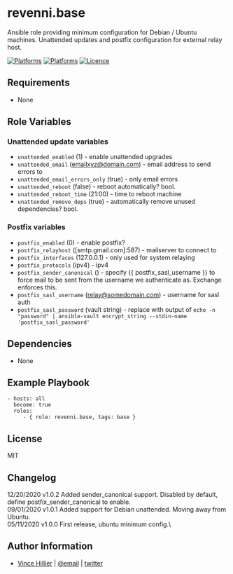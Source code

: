 revenni.base
=========

Ansible role providing minimum configuration for Debian / Ubuntu machines.  Unattended updates and postfix configuration for external relay host.

[![Platforms](http://img.shields.io/badge/platforms-debian-lightgrey.svg?style=flat)](#)
[![Platforms](http://img.shields.io/badge/platforms-ubuntu-lightgrey.svg?style=flat)](#)
[![Licence](https://img.shields.io/badge/Licence-MIT-blue.svg)](https://tldrlegal.com/license/mit-license)

Requirements
------------

* None

Role Variables
--------------

### Unattended update variables
* ```unattended_enabled``` (1) - enable unattended upgrades
* ```unattended_email``` (emailxyz@domain.com) - email address to send errors to
* ```unattended_email_errors_only``` (true) - only email errors
* ```unattended_reboot``` (false) - reboot automatically?  bool.
* ```unattended_reboot_time``` (21:00) - time to reboot machine
* ```unattended_remove_deps``` (true) - automatically remove unused dependencies? bool.

### Postfix variables
* ```postfix_enabled``` (0) - enable postfix?
* ```postfix_relayhost``` ([smtp.gmail.com]:587) - mailserver to connect to
* ```postfix_interfaces``` (127.0.0.1) - only used for system relaying
* ```postfix_protocols``` (ipv4) - ipv4
* ```postfix_sender_canonical``` () - specify {{ postfix_sasl_username }} to force mail to be sent from the username we authenticate as.  Exchange enforces this.
* ```postfix_sasl_username``` (relay@somedomain.com) - username for sasl auth
* ```postfix_sasl_password``` (vault string) - replace with output of ```echo -n "password" | ansible-vault encrypt_string --stdin-name 'postfix_sasl_password'```


Dependencies
------------

* None

Example Playbook
----------------

    - hosts: all
      become: true
      roles:
         - { role: revenni.base, tags: base }

License
-------
MIT

Changelog
---------
12/20/2020 v1.0.2 Added sender_canonical support.  Disabled by default, define postfix_sender_canonical to enable.\
09/01/2020 v1.0.1 Added support for Debian unattended.  Moving away from Ubuntu.\
05/11/2020 v1.0.0 First release, ubuntu minimum config.\


Author Information
------------------
* [Vince Hillier](https://revenni.com) | [@email](mailto:vince@revenni.com) | [twitter](https://twitter.com/vincedotca)
